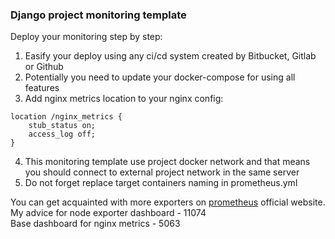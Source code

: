 ### Django project monitoring template  
Deploy your monitoring step by step:
1) Easify your deploy using any ci/cd system created by Bitbucket, Gitlab or Github
2) Potentially you need to update your docker-compose for using all features
3) Add nginx metrics location to your nginx config:  
```
location /nginx_metrics {   
    stub_status on;  
    access_log off;  
}
```
4) This monitoring template use project docker network and that means you should connect to external project network in the same server 
5) Do not forget replace target containers naming in prometheus.yml

You can get acquainted with more exporters on  [prometheus](https://prometheus.io/docs/instrumenting/exporters/) official website.  
My advice for node exporter dashboard - 11074  
Base dashboard for nginx metrics - 5063
